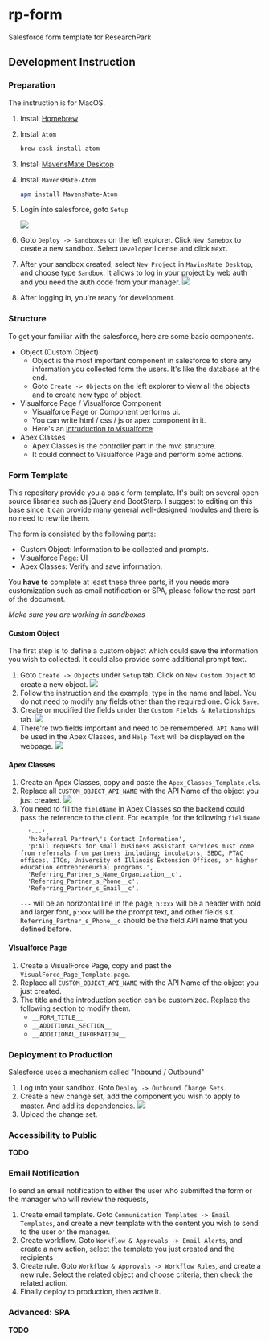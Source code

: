 # rp-form
Salesforce form template for ResearchPark

## Development Instruction

### Preparation

The instruction is for MacOS.

1. Install [Homebrew](https://brew.sh/)
2. Install `Atom`

    ```bash
    brew cask install atom
    ```
3. Install [MavensMate Desktop](https://github.com/joeferraro/MavensMate-Desktop/releases)
4. Install `MavensMate-Atom`

    ```bash
    apm install MavensMate-Atom
    ```
5. Login into salesforce, goto `Setup`
	
	![](im/1.png)
6. Goto `Deploy -> Sandboxes` on the left explorer. Click `New Sanebox` to create a new sandbox. Select `Developer` license and click `Next`.
7. After your sandbox created, select `New Project` in `MavinsMate Desktop`, and choose type `Sandbox`. It allows to log in your project by web auth and you need the auth code from your manager.
	![](im/2.png)
8. After logging in, you're ready for development.

### Structure

To get your familiar with the salesforce, here are some basic components.

- Object (Custom Object)
	+ Object is the most important component in salesforce to store any information you collected form the users. It's like the database at the end.
	+ Goto `Create -> Objects` on the left explorer to view all the objects and to create new type of object.
- Visualforce Page / Visualforce Component
	+ Visualforce Page or Component performs ui.
	+ You can write html / css / js or apex component in it.
	+ Here's an [intruduction to visualforce](https://developer.salesforce.com/page/An_Introduction_to_Visualforce)
- Apex Classes
	+ Apex Classes is the controller part in the mvc structure.
	+ It could connect to Visualforce Page and perform some actions.

### Form Template

This repository provide you a basic form template. It's built on several open source libraries such as jQuery and BootStarp. I suggest to editing on this base since it can provide many general well-designed modules and there is no need to rewrite them.

The form is consisted by the following parts:

- Custom Object: Information to be collected and prompts.
- Visualforce Page: UI
- Apex Classes: Verify and save information.

You **have to** complete at least these three parts, if you needs more customization such as email notification or SPA, please follow the rest part of the document.

*Make sure you are working in sandboxes*

#### Custom Object

The first step is to define a custom object which could save the information you wish to collected. It could also provide some additional prompt text.

1. Goto `Create -> Objects` under `Setup` tab. Click on `New Custom Object` to create a new object.
	![](im/4.png)
2. Follow the instruction and the example, type in the name and label. You do not need to modify any fields other than the required one. Click `Save`.
3. Create or modified the fields under the `Custom Fields & Relationships` tab.
	![](im/5.png)
4. There're two fields important and need to be remembered. `API Name` will be used in the Apex Classes, and `Help Text` will be displayed on the webpage.
	![](im/6.png)

#### Apex Classes

1. Create an Apex Classes, copy and paste the `Apex_Classes_Template.cls`.
2. Replace all `CUSTOM_OBJECT_API_NAME` with the API Name of the object you just created.
	![](im/7.png)
3. You need to fill the `fieldName` in Apex Classes so the backend could pass the reference to the client.
    For example, for the following `fieldName`
    ```
      '---',
      'h:Referral Partner\'s Contact Information',
      'p:All requests for small business assistant services must come from referrals from partners including; incubators, SBDC, PTAC offices, ITCs, University of Illinois Extension Offices, or higher education entrepreneurial programs.',
      'Referring_Partner_s_Name_Organization__c',
      'Referring_Partner_s_Phone__c',
      'Referring_Partner_s_Email__c',
    ```
    `---` will be an horizontal line in the page, `h:xxx` will be a header with bold and larger font, `p:xxx` will be the prompt text, and other fields s.t. `Referring_Partner_s_Phone__c` should be the field API name that you defined before.

#### Visualforce Page

1. Create a VisualForce Page, copy and past the `VisualForce_Page_Template.page`.
2. Replace all `CUSTOM_OBJECT_API_NAME` with the API Name of the object you just created.
3. The title and the introduction section can be customized. Replace the following section to modify them.
    - `__FORM_TITLE__`
    - `__ADDITIONAL_SECTION__`
    - `__ADDITIONAL_INFORMATION__`

### Deployment to Production

Salesforce uses a mechanism called "Inbound / Outbound"

1. Log into your sandbox. Goto `Deploy -> Outbound Change Sets`.
2. Create a new change set, add the component you wish to apply to master. And add its dependencies.
	![](im/3.png)
3. Upload the change set.

### Accessibility to Public

**TODO**

### Email Notification

To send an email notification to either the user who submitted the form or the manager who will review the requests,

1. Create email template. Goto `Communication Templates -> Email Templates`, and create a new template with the content you wish to send to the user or the manager.
2. Create workflow. Goto `Workflow & Approvals -> Email Alerts`, and create a new action, select the template you just created and the recipients
3. Create rule. Goto `Workflow & Approvals -> Workflow Rules`, and create a new rule. Select the related object and choose criteria, then check the related action.
4. Finally deploy to production, then active it.

### Advanced: SPA

**TODO**
